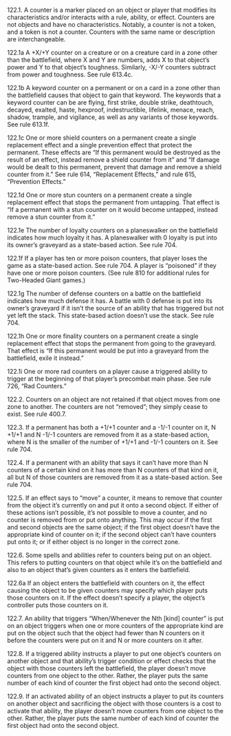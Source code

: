 122.1. A counter is a marker placed on an object or player that modifies its characteristics and/or interacts with a rule, ability, or effect. Counters are not objects and have no characteristics. Notably, a counter is not a token, and a token is not a counter. Counters with the same name or description are interchangeable.

122.1a A +X/+Y counter on a creature or on a creature card in a zone other than the battlefield, where X and Y are numbers, adds X to that object’s power and Y to that object’s toughness. Similarly, -X/-Y counters subtract from power and toughness. See rule 613.4c.

122.1b A keyword counter on a permanent or on a card in a zone other than the battlefield causes that object to gain that keyword. The keywords that a keyword counter can be are flying, first strike, double strike, deathtouch, decayed, exalted, haste, hexproof, indestructible, lifelink, menace, reach, shadow, trample, and vigilance, as well as any variants of those keywords. See rule 613.1f.

122.1c One or more shield counters on a permanent create a single replacement effect and a single prevention effect that protect the permanent. These effects are “If this permanent would be destroyed as the result of an effect, instead remove a shield counter from it” and “If damage would be dealt to this permanent, prevent that damage and remove a shield counter from it.” See rule 614, “Replacement Effects,” and rule 615, “Prevention Effects.”

122.1d One or more stun counters on a permanent create a single replacement effect that stops the permanent from untapping. That effect is “If a permanent with a stun counter on it would become untapped, instead remove a stun counter from it.”

122.1e The number of loyalty counters on a planeswalker on the battlefield indicates how much loyalty it has. A planeswalker with 0 loyalty is put into its owner’s graveyard as a state-based action. See rule 704.

122.1f If a player has ten or more poison counters, that player loses the game as a state-based action. See rule 704. A player is “poisoned” if they have one or more poison counters. (See rule 810 for additional rules for Two-Headed Giant games.)

122.1g The number of defense counters on a battle on the battlefield indicates how much defense it has. A battle with 0 defense is put into its owner’s graveyard if it isn’t the source of an ability that has triggered but not yet left the stack. This state-based action doesn’t use the stack. See rule 704.

122.1h One or more finality counters on a permanent create a single replacement effect that stops the permanent from going to the graveyard. That effect is “If this permanent would be put into a graveyard from the battlefield, exile it instead.”

122.1i One or more rad counters on a player cause a triggered ability to trigger at the beginning of that player’s precombat main phase. See rule 726, “Rad Counters.”

122.2. Counters on an object are not retained if that object moves from one zone to another. The counters are not “removed”; they simply cease to exist. See rule 400.7.

122.3. If a permanent has both a +1/+1 counter and a -1/-1 counter on it, N +1/+1 and N -1/-1 counters are removed from it as a state-based action, where N is the smaller of the number of +1/+1 and -1/-1 counters on it. See rule 704.

122.4. If a permanent with an ability that says it can’t have more than N counters of a certain kind on it has more than N counters of that kind on it, all but N of those counters are removed from it as a state-based action. See rule 704.

122.5. If an effect says to “move” a counter, it means to remove that counter from the object it’s currently on and put it onto a second object. If either of these actions isn’t possible, it’s not possible to move a counter, and no counter is removed from or put onto anything. This may occur if the first and second objects are the same object; if the first object doesn’t have the appropriate kind of counter on it; if the second object can’t have counters put onto it; or if either object is no longer in the correct zone.

122.6. Some spells and abilities refer to counters being put on an object. This refers to putting counters on that object while it’s on the battlefield and also to an object that’s given counters as it enters the battlefield.

122.6a If an object enters the battlefield with counters on it, the effect causing the object to be given counters may specify which player puts those counters on it. If the effect doesn’t specify a player, the object’s controller puts those counters on it.

122.7. An ability that triggers “When/Whenever the Nth [kind] counter” is put on an object triggers when one or more counters of the appropriate kind are put on the object such that the object had fewer than N counters on it before the counters were put on it and N or more counters on it after.

122.8. If a triggered ability instructs a player to put one object’s counters on another object and that ability’s trigger condition or effect checks that the object with those counters left the battlefield, the player doesn’t move counters from one object to the other. Rather, the player puts the same number of each kind of counter the first object had onto the second object.

122.9. If an activated ability of an object instructs a player to put its counters on another object and sacrificing the object with those counters is a cost to activate that ability, the player doesn’t move counters from one object to the other. Rather, the player puts the same number of each kind of counter the first object had onto the second object.